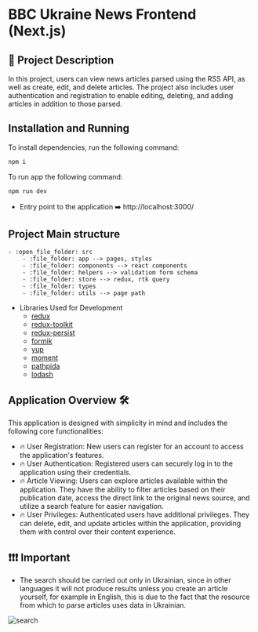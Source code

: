 # BBC Ukraine News Frontend (Next.js)

## :bookmark: Project Description

In this project, users can view news articles parsed using the RSS API, as well as create, edit, and delete articles.
The project also includes user authentication and registration to enable editing, deleting, and adding articles in
addition to those parsed.

## Installation and Running

To install dependencies, run the following command:

```bash
npm i
```

To run app the following command:

```bash
npm run dev
```

- Entry point to the application :arrow_right: http://localhost:3000/

## Project Main structure
    - :open_file_folder: src 
        - :file_folder: app --> pages, styles
        - :file_folder: components --> react components
        - :file_folder: helpers --> validatiom form schema
        - :file_folder: store --> redux, rtk query
        - :file_folder: types
        - :file_folder: utils --> page path

- Libraries Used for Development
    - [redux](https://redux.js.org/)
    - [redux-toolkit](https://redux-toolkit.js.org/rtk-query/overview)
    - [redux-persist](https://github.com/rt2zz/redux-persist#readme)
    - [formik](https://formik.org/)
    - [yup](https://github.com/jquense/yup)
    - [moment](https://momentjs.com/)
    - [pathpida](https://frourio.com/docs/guide/pathpida/with-nextjs)
    - [lodash](https://lodash.com/)

## Application Overview 🛠

This application is designed with simplicity in mind and includes the following core functionalities:

- 🔥 User Registration: New users can register for an account to access the application's features.
- 🔥 User Authentication: Registered users can securely log in to the application using their credentials.
- 🔥 Article Viewing: Users can explore articles available within the application. They have the ability to filter
  articles based on their publication date, access the direct link to the original news source, and utilize a search
  feature for easier navigation.
- 🔥 User Privileges: Authenticated users have additional privileges. They can delete, edit, and update articles within
  the application, providing them with control over their content experience.

## ❗❗❗ Important

* The search should be carried out only in Ukrainian, since in other languages it will not produce results unless you
  create an article yourself, for example in English, this is due to the fact that the resource from which to parse
  articles uses data in Ukrainian.

![search](https://ibb.co/g35gyXP)